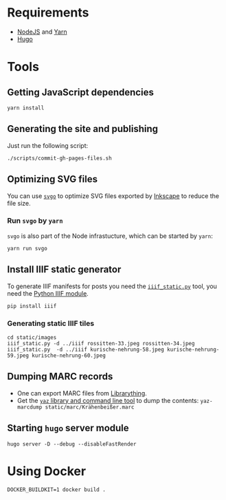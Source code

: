 # Requirements

* [NodeJS](https://nodejs.org/en/) and [Yarn](https://yarnpkg.com/)
* [Hugo](https://gohugo.io/)

# Tools

## Getting JavaScript dependencies

````
yarn install
````

## Generating the site and publishing

Just run the following script:

````
./scripts/commit-gh-pages-files.sh
````

## Optimizing SVG files

You can use [`svgo`](https://github.com/svg/svgo) to optimize SVG files exported by [Inkscape](https://inkscape.org/) to reduce the file size.

### Run `svgo` by `yarn`

`svgo` is also part of the Node infrastucture, which can be started by `yarn`:

````
yarn run svgo
````

## Install IIIF static generator

To generate IIIF manifests for posts you need the [`iiif_static.py`](https://github.com/zimeon/iiif/tree/master/demo-static) tool, you need the [Python IIIF module](https://github.com/zimeon/iiif).

````
pip install iiif
````

### Generating static IIIF tiles

````
cd static/images
iiif_static.py -d ../iiif rossitten-33.jpeg rossitten-34.jpeg
iiif_static.py  -d ../iiif kurische-nehrung-58.jpeg kurische-nehrung-59.jpeg kurische-nehrung-60.jpeg
````

## Dumping MARC records

* One can export MARC files from [Librarything](https://www.librarything.com/export.php?export_type=marc).
* Get the [`yaz` library and command line tool](https://www.indexdata.com/resources/software/yaz/) to dump the contents: `yaz-marcdump static/marc/Krähenbeißer.marc`

## Starting `hugo` server module

````
hugo server -D --debug --disableFastRender
````

# Using Docker

````
DOCKER_BUILDKIT=1 docker build .
````
